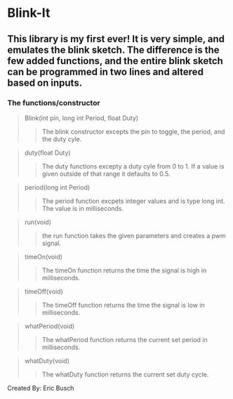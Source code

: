 # Blink-It

## This library is my first ever! It is very simple, and emulates the blink sketch. The difference is the few added functions, and the entire blink sketch can be programmed in two lines and altered based on inputs.

### The functions/constructor 

> Blink(int pin, long int Period, float Duty) 
>> The blink constructor excepts the pin to toggle, the period, and the duty cyle.

> duty(float Duty) 
>> The duty functions excepty a duty cyle from 0 to 1. If a value is given outside of that range it defaults to 0.5.

> period(long int Period)
>> The period function excpets integer values and is type long int. The value is in milliseconds. 

> run(void)
>> the run function takes the given parameters and creates a pwm signal.

> timeOn(void)
>> The timeOn function returns the time the signal is high in milliseconds.

> timeOff(void)
>>The timeOff function returns the time the signal is low in milliseconds.

> whatPeriod(void)
>> The whatPeriod function returns the current set period in milliseconds.

> whatDuty(void)
>> The whatDuty function returns the current set duty cycle.



Created By: Eric Busch
